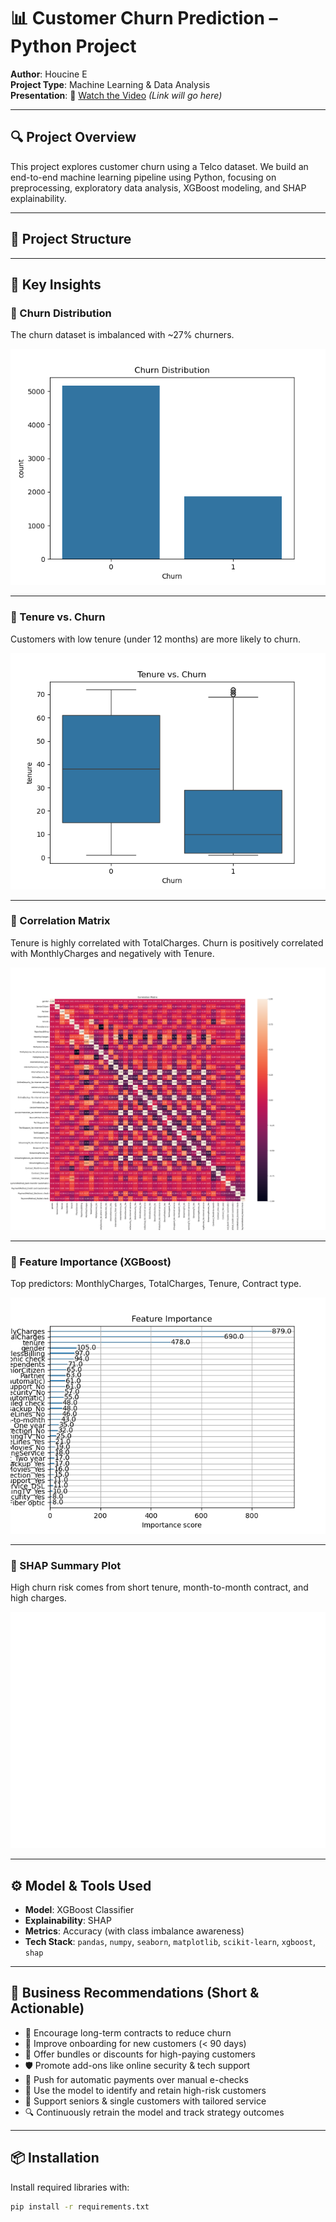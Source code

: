 # 📊 Customer Churn Prediction – Python Project

**Author**: Houcine E  
**Project Type**: Machine Learning & Data Analysis  
**Presentation**: 🎥 [Watch the Video](#) *(Link will go here)*

---

## 🔍 Project Overview

This project explores customer churn using a Telco dataset. We build an end-to-end machine learning pipeline using Python, focusing on preprocessing, exploratory data analysis, XGBoost modeling, and SHAP explainability.

---

## 📁 Project Structure


---

## 🧠 Key Insights

### 🔸 Churn Distribution
The churn dataset is imbalanced with ~27% churners.

![Churn Distribution](churn_distribution.png)

---

### 🔸 Tenure vs. Churn
Customers with low tenure (under 12 months) are more likely to churn.

![Tenure vs Churn](tenure_vs_churn.png)

---

### 🔸 Correlation Matrix
Tenure is highly correlated with TotalCharges. Churn is positively correlated with MonthlyCharges and negatively with Tenure.

![Correlation Matrix](correlation_matrix.png)

---

### 🔸 Feature Importance (XGBoost)
Top predictors: MonthlyCharges, TotalCharges, Tenure, Contract type.

![Feature Importance](feature_importance.png)

---

### 🔸 SHAP Summary Plot
High churn risk comes from short tenure, month-to-month contract, and high charges.

![SHAP Summary](shap_summary.png)

---

## ⚙️ Model & Tools Used

- **Model**: XGBoost Classifier  
- **Explainability**: SHAP  
- **Metrics**: Accuracy (with class imbalance awareness)  
- **Tech Stack**: `pandas`, `numpy`, `seaborn`, `matplotlib`, `scikit-learn`, `xgboost`, `shap`

---

## 💼 Business Recommendations (Short & Actionable)

- 🔁 Encourage long-term contracts to reduce churn
- 🚀 Improve onboarding for new customers (< 90 days)
- 💸 Offer bundles or discounts for high-paying customers
- 🛡️ Promote add-ons like online security & tech support
- 🧾 Push for automatic payments over manual e-checks
- 📢 Use the model to identify and retain high-risk customers
- 👥 Support seniors & single customers with tailored service
- 🔍 Continuously retrain the model and track strategy outcomes

---

## 📦 Installation

Install required libraries with:

```bash
pip install -r requirements.txt

